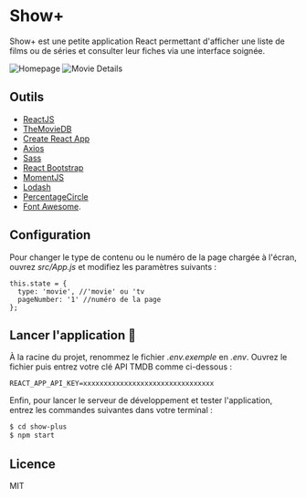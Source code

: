 # Show+

Show+ est une petite application React permettant d'afficher une liste de films ou de séries et consulter leur fiches via une interface soignée.

![Homepage](https://i.imgur.com/mLfxqqm.jpg)
![Movie Details](https://i.imgur.com/WyROWEj.jpg)

## Outils

* [ReactJS]
* [TheMovieDB](https://developers.themoviedb.org/3/)
* [Create React App]
* [Axios]
* [Sass]
* [React Bootstrap]
* [MomentJS]
* [Lodash]
* [PercentageCircle]
* [Font Awesome][Font Awesome].

## Configuration

Pour changer le type de contenu ou le numéro de la page chargée à l'écran, ouvrez *src/App.js* et modifiez les paramètres suivants :

    this.state = {
      type: 'movie', //'movie' ou 'tv
      pageNumber: '1' //numéro de la page
    };

## Lancer l'application :rocket:

À la racine du projet, renommez le fichier *.env.exemple* en *.env*. Ouvrez le fichier puis entrez votre clé API TMDB comme ci-dessous :
  
```REACT_APP_API_KEY=xxxxxxxxxxxxxxxxxxxxxxxxxxxxxxxx```

Enfin, pour lancer le serveur de développement et tester l'application, entrez les commandes suivantes dans votre terminal :

```sh
$ cd show-plus
$ npm start
```

Licence
----

MIT


   [Atom]: <https://atom.io/>
   [Create React App]: <https://github.com/facebookincubator/create-react-app>
   [Axios]: <https://github.com/axios/axios>
   [Sass]: <http://sass-lang.com/>
   [React Bootstrap]: <https://react-bootstrap.github.io>
   [MomentJS]: <https://momentjs.com/>
   [Lodash]: <https://lodash.com>
   [Font Awesome]: <http://fontawesome.io/>
   [ReactJS]: <https://reactjs.org/>
   [PercentageCircle]: <https://github.com/JackPu/reactjs-percentage-circle>
